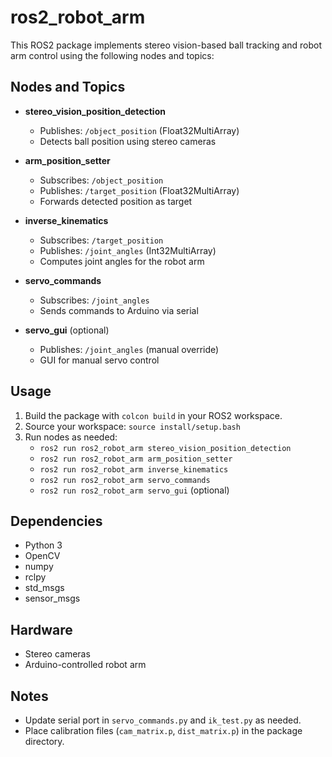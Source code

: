 # ros2_robot_arm

This ROS2 package implements stereo vision-based ball tracking and robot arm control using the following nodes and topics:

## Nodes and Topics

- **stereo_vision_position_detection**
  - Publishes: `/object_position` (Float32MultiArray)
  - Detects ball position using stereo cameras

- **arm_position_setter**
  - Subscribes: `/object_position`
  - Publishes: `/target_position` (Float32MultiArray)
  - Forwards detected position as target

- **inverse_kinematics**
  - Subscribes: `/target_position`
  - Publishes: `/joint_angles` (Int32MultiArray)
  - Computes joint angles for the robot arm

- **servo_commands**
  - Subscribes: `/joint_angles`
  - Sends commands to Arduino via serial

- **servo_gui** (optional)
  - Publishes: `/joint_angles` (manual override)
  - GUI for manual servo control

## Usage

1. Build the package with `colcon build` in your ROS2 workspace.
2. Source your workspace: `source install/setup.bash`
3. Run nodes as needed:
   - `ros2 run ros2_robot_arm stereo_vision_position_detection`
   - `ros2 run ros2_robot_arm arm_position_setter`
   - `ros2 run ros2_robot_arm inverse_kinematics`
   - `ros2 run ros2_robot_arm servo_commands`
   - `ros2 run ros2_robot_arm servo_gui` (optional)

## Dependencies
- Python 3
- OpenCV
- numpy
- rclpy
- std_msgs
- sensor_msgs

## Hardware
- Stereo cameras
- Arduino-controlled robot arm

## Notes
- Update serial port in `servo_commands.py` and `ik_test.py` as needed.
- Place calibration files (`cam_matrix.p`, `dist_matrix.p`) in the package directory.
